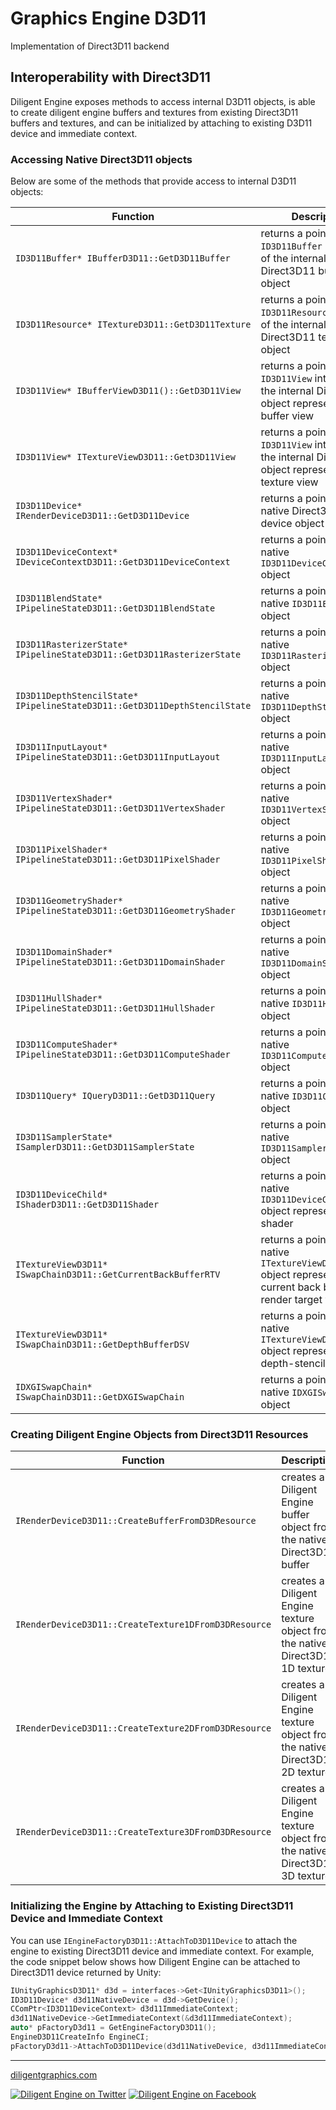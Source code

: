 
# Graphics Engine D3D11

Implementation of Direct3D11 backend

## Interoperability with Direct3D11

Diligent Engine exposes methods to access internal D3D11 objects, is able to create diligent engine buffers
and textures from existing Direct3D11 buffers and textures, and can be initialized by attaching to existing D3D11
device and immediate context.

### Accessing Native Direct3D11 objects

Below are some of the methods that provide access to internal D3D11 objects:

|                              Function                                     |                              Description                                                                        |
|---------------------------------------------------------------------------|-----------------------------------------------------------------------------------------------------------------|
| `ID3D11Buffer* IBufferD3D11::GetD3D11Buffer`                              | returns a pointer to the `ID3D11Buffer` interface of the internal Direct3D11 buffer object                      |
| `ID3D11Resource* ITextureD3D11::GetD3D11Texture`                          | returns a pointer to the `ID3D11Resource` interface of the internal Direct3D11 texture object                   |
| `ID3D11View* IBufferViewD3D11()::GetD3D11View`                            | returns a pointer to the `ID3D11View` interface of the internal Direct3D11 object representing the buffer view  |
| `ID3D11View* ITextureViewD3D11::GetD3D11View`                             | returns a pointer to the `ID3D11View` interface of the internal Direct3D11 object representing the texture view |
| `ID3D11Device* IRenderDeviceD3D11::GetD3D11Device`                        | returns a pointer to the native Direct3D11 device object                                                        |
| `ID3D11DeviceContext* IDeviceContextD3D11::GetD3D11DeviceContext`         | returns a pointer to the native `ID3D11DeviceContext` object                                                    |
| `ID3D11BlendState* IPipelineStateD3D11::GetD3D11BlendState`               | returns a pointer to the native `ID3D11BlendState` object                                                       |
| `ID3D11RasterizerState* IPipelineStateD3D11::GetD3D11RasterizerState`     | returns a pointer to the native `ID3D11RasterizerState` object                                                  |
| `ID3D11DepthStencilState* IPipelineStateD3D11::GetD3D11DepthStencilState` | returns a pointer to the native `ID3D11DepthStencilState` object                                                |
| `ID3D11InputLayout* IPipelineStateD3D11::GetD3D11InputLayout`             | returns a pointer to the native `ID3D11InputLayout` object                                                      |
| `ID3D11VertexShader* IPipelineStateD3D11::GetD3D11VertexShader`           | returns a pointer to the native `ID3D11VertexShader` object                                                     |
| `ID3D11PixelShader* IPipelineStateD3D11::GetD3D11PixelShader`             | returns a pointer to the native `ID3D11PixelShader` object                                                      |
| `ID3D11GeometryShader* IPipelineStateD3D11::GetD3D11GeometryShader`       | returns a pointer to the native `ID3D11GeometryShader` object                                                   |
| `ID3D11DomainShader* IPipelineStateD3D11::GetD3D11DomainShader`           | returns a pointer to the native `ID3D11DomainShader` object                                                     |
| `ID3D11HullShader* IPipelineStateD3D11::GetD3D11HullShader`               | returns a pointer to the native `ID3D11HullShader` object                                                       |
| `ID3D11ComputeShader* IPipelineStateD3D11::GetD3D11ComputeShader`         | returns a pointer to the native `ID3D11ComputeShader` object                                                    |
| `ID3D11Query* IQueryD3D11::GetD3D11Query`                                 | returns a pointer to the native `ID3D11Query` object                                                            |
| `ID3D11SamplerState* ISamplerD3D11::GetD3D11SamplerState`                 | returns a pointer to the native `ID3D11SamplerState` object                                                     |
| `ID3D11DeviceChild* IShaderD3D11::GetD3D11Shader`                         | returns a pointer to the native `ID3D11DeviceChild` object representing the shader                              |
| `ITextureViewD3D11* ISwapChainD3D11::GetCurrentBackBufferRTV`             | returns a pointer to the native `ITextureViewD3D11` object representing current back buffer render target view  |
| `ITextureViewD3D11* ISwapChainD3D11::GetDepthBufferDSV`                   | returns a pointer to the native `ITextureViewD3D11` object representing depth-stencil view                      |
| `IDXGISwapChain* ISwapChainD3D11::GetDXGISwapChain`                       | returns a pointer to the native `IDXGISwapChain` object                                                         |

### Creating Diligent Engine Objects from Direct3D11 Resources

|                              Function                 |                              Description                                        |
|-------------------------------------------------------|---------------------------------------------------------------------------------|
| `IRenderDeviceD3D11::CreateBufferFromD3DResource`     | creates a Diligent Engine buffer object from the native Direct3D11 buffer       |
| `IRenderDeviceD3D11::CreateTexture1DFromD3DResource`  | creates a Diligent Engine texture object from the native Direct3D11 1D texture  |
| `IRenderDeviceD3D11::CreateTexture2DFromD3DResource`  | creates a Diligent Engine texture object from the native Direct3D11 2D texture  |
| `IRenderDeviceD3D11::CreateTexture3DFromD3DResource`  | creates a Diligent Engine texture object from the native Direct3D11 3D texture  |
 

### Initializing the Engine by Attaching to Existing Direct3D11 Device and Immediate Context

You can use `IEngineFactoryD3D11::AttachToD3D11Device` to attach the engine to existing Direct3D11 device and immediate context.
For example, the code snippet below shows how Diligent Engine can be attached to Direct3D11 device returned by Unity:

```cpp
IUnityGraphicsD3D11* d3d = interfaces->Get<IUnityGraphicsD3D11>();
ID3D11Device* d3d11NativeDevice = d3d->GetDevice();
CComPtr<ID3D11DeviceContext> d3d11ImmediateContext;
d3d11NativeDevice->GetImmediateContext(&d3d11ImmediateContext);
auto* pFactoryD3d11 = GetEngineFactoryD3D11();
EngineD3D11CreateInfo EngineCI;
pFactoryD3d11->AttachToD3D11Device(d3d11NativeDevice, d3d11ImmediateContext, EngineCI, &m_Device, &m_Context, 0);
```

-------------------

[diligentgraphics.com](http://diligentgraphics.com)

[![Diligent Engine on Twitter](https://github.com/DiligentGraphics/DiligentCore/blob/master/media/twitter.png)](https://twitter.com/diligentengine)
[![Diligent Engine on Facebook](https://github.com/DiligentGraphics/DiligentCore/blob/master/media/facebook.png)](https://www.facebook.com/DiligentGraphics/)
